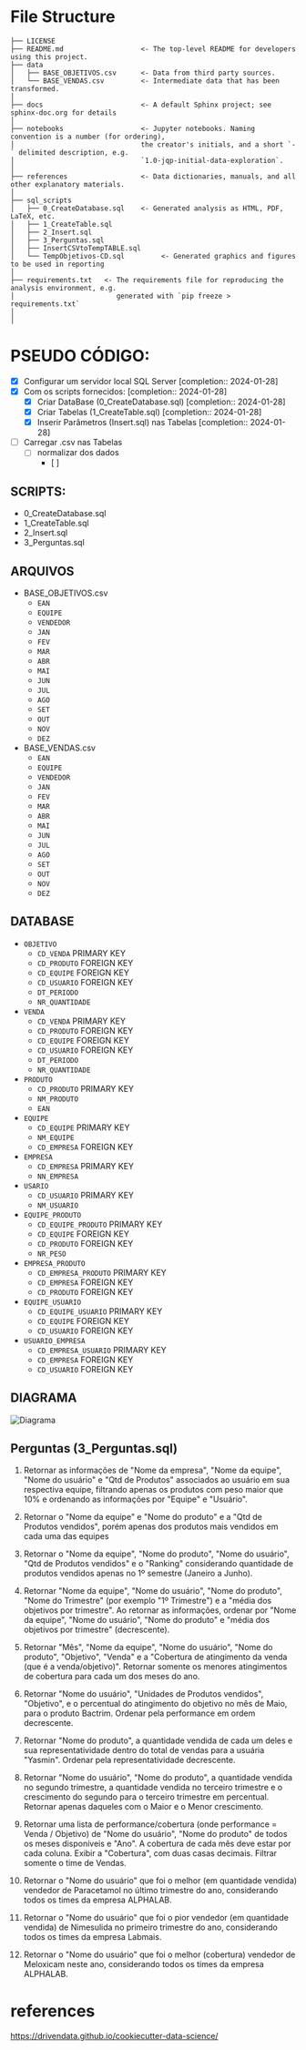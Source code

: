 # File Structure

```nohighlight
├── LICENSE
├── README.md          			<- The top-level README for developers using this project.
├── data
│   ├── BASE_OBJETIVOS.csv      <- Data from third party sources.
│   └── BASE_VENDAS.csv         <- Intermediate data that has been transformed. 
│
├── docs             		    <- A default Sphinx project; see sphinx-doc.org for details
│
├── notebooks                   <- Jupyter notebooks. Naming convention is a number (for ordering),
│                               the creator's initials, and a short `-` delimited description, e.g.
│                               `1.0-jqp-initial-data-exploration`.
│
├── references                  <- Data dictionaries, manuals, and all other explanatory materials.
│
├── sql_scripts 
│   ├── 0_CreateDatabase.sql    <- Generated analysis as HTML, PDF, LaTeX, etc.
│   ├── 1_CreateTable.sql    
│   ├── 2_Insert.sql    
│   ├── 3_Perguntas.sql
│   ├── InsertCSVtoTempTABLE.sql
│   └── TempObjetivos-CD.sql         <- Generated graphics and figures to be used in reporting
│
├── requirements.txt   <- The requirements file for reproducing the analysis environment, e.g.
│                         generated with `pip freeze > requirements.txt`
│
│
```

# PSEUDO CÓDIGO:

- [x] Configurar um servidor local SQL Server  [completion:: 2024-01-28]
- [x] Com os scripts fornecidos:  [completion:: 2024-01-28]
	- [x] Criar DataBase (0_CreateDatabase.sql)  [completion:: 2024-01-28]
	- [x] Criar Tabelas (1_CreateTable.sql)  [completion:: 2024-01-28]
	- [x] Inserir Parâmetros (Insert.sql) nas Tabelas  [completion:: 2024-01-28]
- [ ] Carregar .csv nas Tabelas
	- [ ] normalizar dos dados
		- [ ] 
## SCRIPTS: 
* 0_CreateDatabase.sql
* 1_CreateTable.sql
* 2_Insert.sql
* 3_Perguntas.sql
## ARQUIVOS
* BASE_OBJETIVOS.csv
	* `EAN`
	* `EQUIPE`
	* `VENDEDOR`
	* `JAN`
	* `FEV`
	* `MAR`
	* `ABR`
	* `MAI`
	* `JUN`
	* `JUL`
	* `AGO`
	* `SET`
	* `OUT`
	* `NOV`
	* `DEZ`
* BASE_VENDAS.csv
	* `EAN`
	* `EQUIPE`
	* `VENDEDOR`
	* `JAN`
	* `FEV`
	* `MAR`
	* `ABR`
	* `MAI`
	* `JUN`
	* `JUL`
	* `AGO`
	* `SET`
	* `OUT`
	* `NOV`
	* `DEZ`
## DATABASE
* `OBJETIVO`
	* `CD_VENDA` PRIMARY KEY
	* `CD_PRODUTO` FOREIGN KEY
	* `CD_EQUIPE` FOREIGN KEY
	* `CD_USUARIO` FOREIGN KEY
	* `DT_PERIODO`
	* `NR_QUANTIDADE`
* `VENDA`
	* `CD_VENDA` PRIMARY KEY
	* `CD_PRODUTO` FOREIGN KEY
	* `CD_EQUIPE` FOREIGN KEY
	* `CD_USUARIO` FOREIGN KEY
	* `DT_PERIODO`
	* `NR_QUANTIDADE`
* `PRODUTO`
	* `CD_PRODUTO` PRIMARY KEY
	* `NM_PRODUTO`
	* `EAN`
* `EQUIPE`
	* `CD_EQUIPE` PRIMARY KEY
	* `NM_EQUIPE`
	* `CD_EMPRESA` FOREIGN KEY
* `EMPRESA`
	* `CD_EMPRESA` PRIMARY KEY
	* `NN_EMPRESA`
* `USARIO`
	* `CD_USUARIO` PRIMARY KEY
	* `NM_USUARIO`
* `EQUIPE_PRODUTO`
	* `CD_EQUIPE_PRODUTO` PRIMARY KEY
	* `CD_EQUIPE` FOREIGN KEY
	* `CD_PRODUTO` FOREIGN KEY
	* `NR_PESO`
* `EMPRESA_PRODUTO`
	* `CD_EMPRESA_PRODUTO` PRIMARY KEY
	* `CD_EMPRESA` FOREIGN KEY
	* `CD_PRODUTO` FOREIGN KEY
* `EQUIPE_USUARIO`
	* `CD_EQUIPE_USUARIO` PRIMARY KEY
	* `CD_EQUIPE` FOREIGN KEY
	* `CD_USUARIO` FOREIGN KEY
* `USUARIO_EMPRESA`
	* `CD_EMPRESA_USUARIO` PRIMARY KEY
	* `CD_EMPRESA` FOREIGN KEY
	* `CD_USUARIO` FOREIGN KEY
## DIAGRAMA
![Diagrama](https://github.com/jlfenerich/HSL-Processo-Seletivo/blob/main/docs/Diagrama.png?raw=true)

## Perguntas (3_Perguntas.sql)


1) Retornar as informações de "Nome da empresa", "Nome da equipe", "Nome do usuário" e "Qtd de Produtos" associados ao usuário em sua respectiva equipe, filtrando apenas os produtos com peso maior que 10% e ordenando as informações por "Equipe" e "Usuário".

2) Retornar o "Nome da equipe" e "Nome do produto" e a "Qtd de Produtos vendidos", porém apenas dos produtos mais vendidos em cada uma das equipes 

3) Retornar o "Nome da equipe", "Nome do produto", "Nome do usuário", "Qtd de Produtos vendidos" e o "Ranking" considerando quantidade de produtos vendidos apenas no 1º semestre (Janeiro a Junho).

4) Retornar "Nome da equipe", "Nome do usuário", "Nome do produto", "Nome do Trimestre" (por exemplo "1º Trimestre") e a "média dos objetivos por trimestre". Ao retornar as informações, ordenar por "Nome da equipe", "Nome do usuário", "Nome do produto" e "média dos objetivos por trimestre" (decrescente).

5) Retornar "Mês", "Nome da equipe", "Nome do usuário", "Nome do produto", "Objetivo", "Venda" e a "Cobertura de atingimento da venda (que é a venda/objetivo)". Retornar somente os menores atingimentos de cobertura para cada um dos meses do ano.

6) Retornar "Nome do usuário", "Unidades de Produtos vendidos", "Objetivo", e o percentual do atingimento do objetivo no mês de Maio, para o produto Bactrim. Ordenar pela performance em ordem decrescente.

7) Retornar "Nome do produto", a quantidade vendida de cada um deles e sua representatividade dentro do total de vendas para a usuária "Yasmin". Ordenar pela representatividade decrescente.

8) Retornar "Nome do usuário", "Nome do produto", a quantidade vendida no segundo trimestre, a quantidade vendida no terceiro trimestre e o crescimento do segundo para o terceiro trimestre em percentual. Retornar apenas daqueles com o Maior e o Menor crescimento.

9) Retornar uma lista de performance/cobertura (onde performance = Venda / Objetivo) de "Nome do usuário", "Nome do produto" de todos os meses disponíveis e "Ano". A cobertura de cada mês deve estar por cada coluna. Exibir a "Cobertura", com duas casas decimais. Filtrar somente o time de Vendas.

10) Retornar o "Nome do usuário" que foi o melhor (em quantidade vendida) vendedor de Paracetamol no último trimestre do ano, considerando todos os times da empresa ALPHALAB.

11) Retornar o "Nome do usuário" que foi o pior vendedor (em quantidade vendida) de Nimesulida no primeiro trimestre do ano, considerando todos os times da empresa Labmais.

12) Retornar o "Nome do usuário" que foi o melhor (cobertura) vendedor de Meloxicam neste ano, considerando todos os times da empresa ALPHALAB.

# references

https://drivendata.github.io/cookiecutter-data-science/